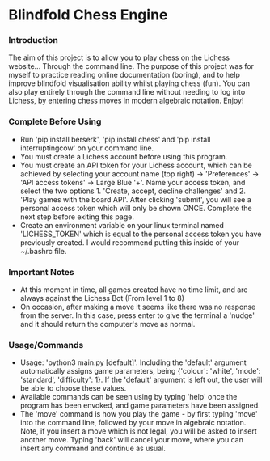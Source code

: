 # Blindfold Chess Engine

### Introduction

The aim of this project is to allow you to play chess on the Lichess website... Through the command line. The purpose of this project was for myself to practice reading online documentation (boring), and to help improve blindfold visualisation ability whilst playing chess (fun). You can also play entirely through the command line without needing to log into Lichess, by entering chess moves in modern algebraic notation. Enjoy!

### Complete Before Using

- Run 'pip install berserk', 'pip install chess' and 'pip install interruptingcow' on your command line.
- You must create a Lichess account before using this program.
- You must create an API token for your Lichess account, which can be achieved by selecting your account name (top right) -> 'Preferences' -> 'API access tokens' -> Large Blue '+'. Name your access token, and select the two options 1. 'Create, accept, decline challenges' and 2. 'Play games with the board API'. After clicking 'submit', you will see a personal access token which will only be shown ONCE. Complete the next step before exiting this page.
- Create an environment variable on your linux terminal named 'LICHESS_TOKEN' which is equal to the personal access token you have previously created. I would recommend putting this inside of your ~/.bashrc file.

### Important Notes

- At this moment in time, all games created have no time limit, and are always against the Lichess Bot (From level 1 to 8)
- On occasion, after making a move it seems like there was no response from the server. In this case, press enter to give the terminal a 'nudge' and it should return the computer's move as normal.

### Usage/Commands

- Usage: 'python3 main.py [default]'. Including the 'default' argument automatically assigns game parameters, being {'colour': 'white', 'mode': 'standard', 'difficulty': 1}. If the 'default' argument is left out, the user will be able to choose these values.
- Available commands can be seen using by typing 'help' once the program has been envoked, and game parameters have been assigned.
- The 'move' command is how you play the game - by first typing 'move' into the command line, followed by your move in algebraic notation. Note, if you insert a move which is not legal, you will be asked to insert another move. Typing 'back' will cancel your move, where you can insert any command and continue as usual.
